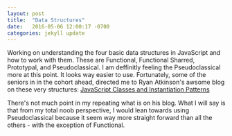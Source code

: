 ```yaml
---
layout: post
title:  "Data Structures"
date:   2016-05-06 12:00:17 -0700
categories: jekyll update
---
```


Working on understanding the four basic data structures in JavaScript and how to work with them.  These are Functional, Functional Sharred, Prototypal, and Pseudoclassical.  I am deffinitly feeling the Pseudoclassical more at this point.  It looks way easier to use.  Fortunately, some of the seniors in in the cohort ahead, directed me to Ryan Atkinson's awsome blog on these very structures: [JavaScript Classes and Instantiation Patterns](http://www.ryanatkinson.io/javascript-instantiation-patterns/)

There's not much point in my repeating what is on his blog.  What I will say is that from my total noob perspective, I would lean towards using Pseudoclassical because it seem way more straight forward than all the others - with the exception of Functional.  



[jekyll-docs]: http://jekyllrb.com/docs/home
[jekyll-gh]:   https://github.com/jekyll/jekyll
[jekyll-talk]: https://talk.jekyllrb.com/
